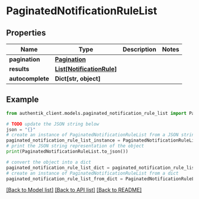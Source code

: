 # PaginatedNotificationRuleList


## Properties

Name | Type | Description | Notes
------------ | ------------- | ------------- | -------------
**pagination** | [**Pagination**](Pagination.md) |  | 
**results** | [**List[NotificationRule]**](NotificationRule.md) |  | 
**autocomplete** | **Dict[str, object]** |  | 

## Example

```python
from authentik_client.models.paginated_notification_rule_list import PaginatedNotificationRuleList

# TODO update the JSON string below
json = "{}"
# create an instance of PaginatedNotificationRuleList from a JSON string
paginated_notification_rule_list_instance = PaginatedNotificationRuleList.from_json(json)
# print the JSON string representation of the object
print(PaginatedNotificationRuleList.to_json())

# convert the object into a dict
paginated_notification_rule_list_dict = paginated_notification_rule_list_instance.to_dict()
# create an instance of PaginatedNotificationRuleList from a dict
paginated_notification_rule_list_from_dict = PaginatedNotificationRuleList.from_dict(paginated_notification_rule_list_dict)
```
[[Back to Model list]](../README.md#documentation-for-models) [[Back to API list]](../README.md#documentation-for-api-endpoints) [[Back to README]](../README.md)


